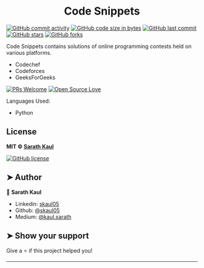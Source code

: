 # <h1 align="center"> Code Snippets </h1>
[![GitHub commit activity](https://img.shields.io/github/commit-activity/y/SKAUL05/cp-snippets?logo=github)](https://github.com/SKAUL05/cp-snippets/commits/master) [![GitHub code size in bytes](https://img.shields.io/github/languages/code-size/SKAUL05/cp-snippets.svg?logo=github&style=social)](https://github.com/SKAUL05/) [![GitHub last commit](https://img.shields.io/github/last-commit/SKAUL05/cp-snippets.svg?style=social&logo=git)](https://github.com/SKAUL05/) [![GitHub stars](https://img.shields.io/github/stars/SKAUL05/cp-snippets.svg?style=social)](https://github.com/SKAUL05/cp-snippets/stargazers) [![GitHub forks](https://img.shields.io/github/forks/SKAUL05/cp-snippets.svg?style=social&logo=git)](https://github.com/SKAUL05/cp-snippets/network)

Code Snippets contains solutions of online programming contests held on various platforms.
- Codechef
- Codeforces
- GeeksForGeeks

[![PRs Welcome](https://img.shields.io/badge/PRs-welcome-brightgreen.svg?style=flat&logo=github)](https://github.com/SKAUL05)  [![Open Source Love](https://badges.frapsoft.com/os/v2/open-source.svg?v=104)](https://github.com/SKAUL05) <br>

Languages Used:
- Python

## License

**MIT &copy; [Sarath Kaul](https://github.com/SKAUL05/cp-snippets/blob/master/LICENSE)**

[![GitHub license](https://img.shields.io/github/license/SKAUL05/cp-snippets.svg?style=social&logo=github)](https://github.com/SKAUL05/cp-snippets/blob/master/LICENSE)

## ➤ Author

👤 **Sarath Kaul**

- Linkedin: [skaul05](https://www.linkedin.com/in/skaul05/)
- Github: [@skaul05](https://github.com/skaul05)
- Medium: [@kaul.sarath](https://medium.com/@kaul.sarath)

## ➤ Show your support

Give a ⭐️ if this project helped you!

---
